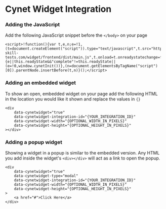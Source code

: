 # Cynet Widget Integration

### Adding the JavaScript
Add the following JavaScript snippet before the `</body>` on your page

```
<script>!function(){var t,e,n;e=!1,(t=document.createElement("script")).type="text/javascript",t.src="https://cybersecurity-skill-tests.com/widget/frontend/dist/main.js",t.onload=t.onreadystatechange=function(){e||this.readyState&&"complete"!=this.readyState||(e=!0,window.cynetInit())},(n=document.getElementsByTagName("script")[0]).parentNode.insertBefore(t,n)}();</script>
```

### Adding an embedded widget
To show an open, embedded widget on your page add the following HTML in the location you would like it shown and replace the values in `{}`

```
<div
    data-cynetwidget="true"
    data-cynetwidget-integration-id="{YOUR_INTEGRATION_ID}"
    data-cynetwidget-width="{OPTIONAL_WIDTH_IN_PIXELS}"
    data-cynetwidget-height="{OPTIONAL_HEIGHT_IN_PIXELS}"
></div>
```

### Adding a popup widget
Showing a widget in a popup is similar to the embedded version. Any HTML you add inside the widget's `<div></div>` will act as a link to open the popup.

```
<div
    data-cynetwidget="true"
    data-cynetwidget-type="modal"
    data-cynetwidget-integration-id="{YOUR_INTEGRATION_ID}"
    data-cynetwidget-width="{OPTIONAL_WIDTH_IN_PIXELS}"
    data-cynetwidget-height="{OPTIONAL_HEIGHT_IN_PIXELS}"
>
    <a href="#">Click Here</a>
</div>
```
